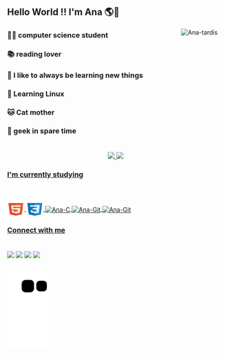 ## Hello World !! I'm Ana 🌎👋
<p>
<img align="right" alt="Ana-tardis" height="100" width="100" src="https://cdn.discordapp.com/attachments/937684872590401559/1001557265259712612/output-onlinegiftools.gif"> 
</p>

### 👩‍💻 computer science student
### 📚 reading lover
### 🎨 I like to always be learning new things
### 🐧 Learning Linux
### 🐱 Cat mother
### 🖖 geek in spare time
 
#

<div align="center">
  <a href="https://github.com/Anad4rc">
  <img height="180em" src="https://github-readme-stats.vercel.app/api?username=Anad4rc&show_icons=true&theme=material-palenight&include_all_commits=true&count_private=true"/>
    <img height="180em" src="https://github-readme-stats.vercel.app/api/top-langs/?username=Anad4rc&theme=material-palenight"/>
</div>
  
  ### I'm currently studying
  
  # 
  
<div style="display: inline_block"><br>
  <img align="center" alt="Ana-HTML" height="30" width="40" src="https://raw.githubusercontent.com/devicons/devicon/master/icons/html5/html5-original.svg">
  <img align="center" alt="Ana-CSS" height="30" width="40" src="https://raw.githubusercontent.com/devicons/devicon/master/icons/css3/css3-original.svg">
  <img align="center" alt="Ana-C" height="30" width="40" src="https://raw.githubusercontent.com/jmnote/z-icons/master/svg/c.svg">
  <img align="center" alt="Ana-Git" height="30" width="40" src="https://raw.githubusercontent.com/jmnote/z-icons/master/svg/git.svg">
  <img align="center" alt="Ana-Git" height="50" width="60" src="https://cdn.jsdelivr.net/gh/devicons/devicon/icons/java/java-original-wordmark.svg" />
          

          
          
          
          
</div>

### Connect with me

#

<div>
  <a href="https://www.linkedin.com/in/ana-d-arc-20205221a/" target="_blank"><img src="https://img.shields.io/badge/-LinkedIn-%230077B5?style=for-the-badge&logo=linkedin&logoColor=white"></a> 
  <a href="https://mail.google.com/mail" target="_blank" ><img src="https://img.shields.io/badge/Gmail-D14836?style=for-the-badge&logo=gmail&logoColor=white"></a>
  <a href="https://www.twitch.tv/code_kenobi" target="_blank"><img src="https://img.shields.io/badge/Twitch-9146FF?style=for-the-badge&logo=twitch&logoColor=white"></a>
   <a href="https://codepen.io/Ana_D" target="_blank"><img src="https://img.shields.io/badge/Codepen-000000?style=for-the-badge&logo=codepen&logoColor=white"></a> 
</div>
  
 ![Snake animation](https://github.com/Anad4rc/Anad4rc/blob/output/github-contribution-grid-snake.svg)


